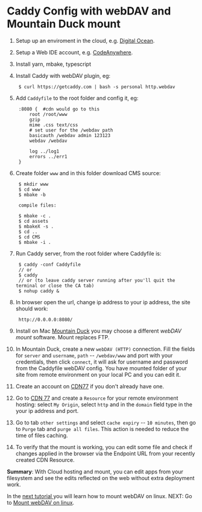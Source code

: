 # Caddy Config with webDAV and Mountain Duck mount

1. Setup up an enviroment in the cloud, e.g. [Digital Ocean](www.digitalocean.com).

1. Setup a Web IDE account, e.g. [CodeAnywhere](http://codeanywhere.com).

1. Install yarn, mbake, typescript

1. Install Caddy with webDAV plugin, eg:

        $ curl https://getcaddy.com | bash -s personal http.webdav

1. Add `Caddyfile` to the root folder and config it, eg:

        :8080 {  #cdn would go to this 
            root /root/www
            gzip
            mime .css text/css
            # set user for the /webdav path
            basicauth /webdav admin 123123 
            webdav /webdav 
            
            log ../log1
            errors ../err1
        }

1. Create folder `www` and in this folder download CMS source:

        $ mkdir www
        $ cd www 
        $ mbake -b 

        compile files:

        $ mbake -c .
        $ cd assets
        $ mbakeX -s .
        $ cd ..
        $ cd CMS
        $ mbake -i .

1. Run Caddy server, from the root folder where Caddyfile is:
    
        $ caddy -conf Caddyfile 
        // or 
        $ caddy 
        // or (to leave caddy server running after you'll quit the terminal or close the CA tab)
        $ nohup caddy &

1. In browser open the url, change ip address to your ip address, the site should work:

        http://0.0.0.0:8080/

1. Install on Mac [Mountain Duck](http://mountainduck.io) you may choose a different _webDAV mount_ software. Mount replaces FTP.

1. In Mountain Duck, create a new `webDAV (HTTP)` connection. Fill the fields for `server` and `username`, `path` -- `/webdav/www` and port with your credentials, then click `connect`, it will ask for username and password from the Caddyfile webDAV config. You have mounted folder of your site from remote environment on your local PC and you can edit it.

1. Create an account on [CDN77](http://www.cdn77.com/) if you don't already have one.

1. Go to [CDN 77](http://client.cdn77.com) and create a `Resource` for your remote environment hosting: select `My Origin`, select `http` and in the `domain` field type in the your ip address and port.

1. Go to tab `other settings` and select `cache expiry` -- `10 minutes`, then go to `Purge` tab and `purge all files`. This action is needed to reduce the time of files caching.

1. To verify that the mount is working, you can edit some file and check if changes applied in the browser via the Endpoint URL from your recently created CDN Resource.

__Summary__: With Cloud hosting and mount, you can edit apps from your filesystem and see the edits reflected on the web without extra deployment work.


In the [next tutorial ](/webdav_linux_mount/) you will learn how to mount webDAV on linux.
NEXT: Go to [Mount webDAV on linux](/webdav_linux_mount/).